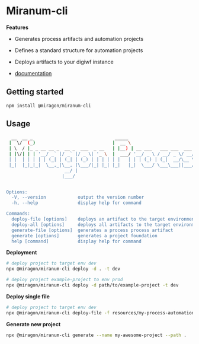 # Miranum-cli

**Features**

- Generates process artifacts and automation projects
- Defines a standard structure for automation projects
- Deploys artifacts to your digiwf instance

- [documentation](https://github.com/FlowSquad/miranum-ide/tree/main/docs)

## Getting started

```
npm install @miragon/miranum-cli
```

## Usage

```bash
  __  __ _                               _____                               _____ _____  ______
 |  \/  (_)                             |  __ \                             |_   _|  __ \|  ____|
 | \  / |_ _ __ __ _  __ _  ___  _ __   | |__) | __ ___   ___ ___  ___ ___    | | | |  | | |__
 | |\/| | | '__/ _` |/ _` |/ _ \| '_ \  |  ___/ '__/ _ \ / __/ _ \/ __/ __|   | | | |  | |  __|
 | |  | | | | | (_| | (_| | (_) | | | | | |   | | | (_) | (_|  __/\__ \__ \  _| |_| |__| | |____
 |_|  |_|_|_|  \__,_|\__, |\___/|_| |_| |_|   |_|  \___/ \___\___||___/___/ |_____|_____/|______|
                      __/ |
                     |___/


Options:
  -V, --version            output the version number
  -h, --help               display help for command

Commands:
  deploy-file [options]    deploys an artifact to the target environment
  deploy-all [options]     deploys all artifacts to the target environment
  generate-file [options]  generates a process process artifact
  generate [options]       generates a project foundation
  help [command]           display help for command
```

**Deployment**

```bash
# deploy project to target env dev
npx @miragon/miranum-cli deploy -d . -t dev

# deploy project example-project to env prod
npx @miragon/miranum-cli deploy -d path/to/example-project -t dev
```

**Deploy single file**

```bash
# deploy project to target env dev
npx @miragon/miranum-cli deploy-file -f resources/my-process-automation-project/my-process.bpmn -t dev --type bpmn
```

**Generate new project**

```bash
npx @miragon/miranum-cli generate --name my-awesome-project --path .
```
